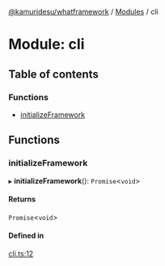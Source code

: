 [@kamuridesu/whatframework](../README.md) / [Modules](../modules.md) / cli

# Module: cli

## Table of contents

### Functions

- [initializeFramework](cli.md#initializeframework)

## Functions

### initializeFramework

▸ **initializeFramework**(): `Promise`<`void`\>

#### Returns

`Promise`<`void`\>

#### Defined in

[cli.ts:12](https://github.com/kamuridesu/WhatFramework/blob/01ee173/cli.ts#L12)
